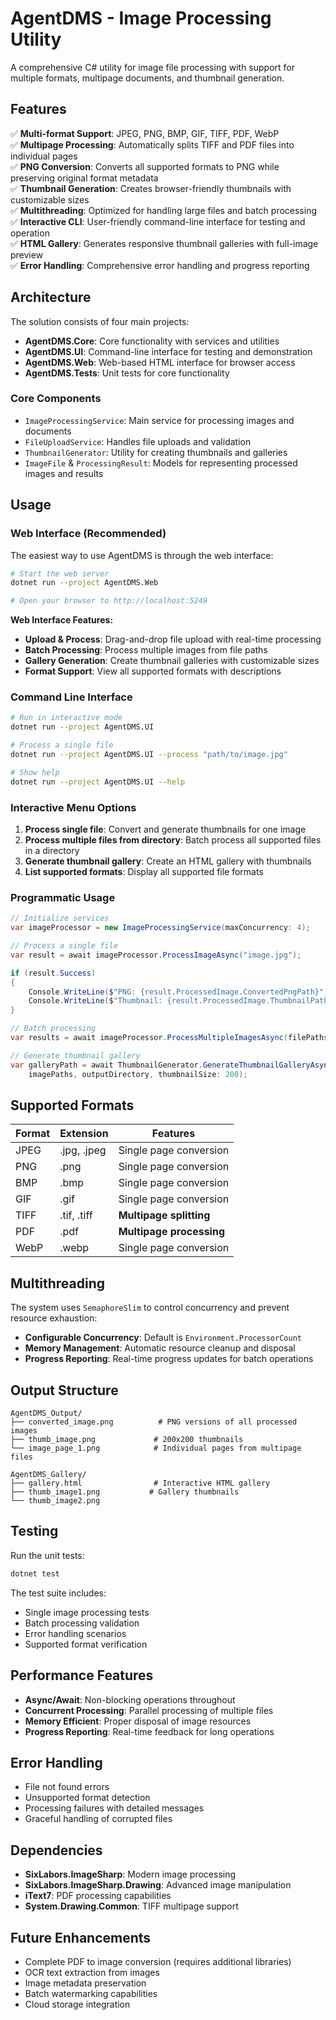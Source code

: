 # AgentDMS - Image Processing Utility

A comprehensive C# utility for image file processing with support for multiple formats, multipage documents, and thumbnail generation.

## Features

✅ **Multi-format Support**: JPEG, PNG, BMP, GIF, TIFF, PDF, WebP  
✅ **Multipage Processing**: Automatically splits TIFF and PDF files into individual pages  
✅ **PNG Conversion**: Converts all supported formats to PNG while preserving original format metadata  
✅ **Thumbnail Generation**: Creates browser-friendly thumbnails with customizable sizes  
✅ **Multithreading**: Optimized for handling large files and batch processing  
✅ **Interactive CLI**: User-friendly command-line interface for testing and operation  
✅ **HTML Gallery**: Generates responsive thumbnail galleries with full-image preview  
✅ **Error Handling**: Comprehensive error handling and progress reporting  

## Architecture

The solution consists of four main projects:

- **AgentDMS.Core**: Core functionality with services and utilities
- **AgentDMS.UI**: Command-line interface for testing and demonstration  
- **AgentDMS.Web**: Web-based HTML interface for browser access
- **AgentDMS.Tests**: Unit tests for core functionality

### Core Components

- `ImageProcessingService`: Main service for processing images and documents
- `FileUploadService`: Handles file uploads and validation
- `ThumbnailGenerator`: Utility for creating thumbnails and galleries
- `ImageFile` & `ProcessingResult`: Models for representing processed images and results

## Usage

### Web Interface (Recommended)

The easiest way to use AgentDMS is through the web interface:

```bash
# Start the web server
dotnet run --project AgentDMS.Web

# Open your browser to http://localhost:5249
```

**Web Interface Features:**
- **Upload & Process**: Drag-and-drop file upload with real-time processing
- **Batch Processing**: Process multiple images from file paths
- **Gallery Generation**: Create thumbnail galleries with customizable sizes
- **Format Support**: View all supported formats with descriptions

### Command Line Interface

```bash
# Run in interactive mode
dotnet run --project AgentDMS.UI

# Process a single file
dotnet run --project AgentDMS.UI --process "path/to/image.jpg"

# Show help
dotnet run --project AgentDMS.UI --help
```

### Interactive Menu Options

1. **Process single file**: Convert and generate thumbnails for one image
2. **Process multiple files from directory**: Batch process all supported files in a directory
3. **Generate thumbnail gallery**: Create an HTML gallery with thumbnails
4. **List supported formats**: Display all supported file formats

### Programmatic Usage

```csharp
// Initialize services
var imageProcessor = new ImageProcessingService(maxConcurrency: 4);

// Process a single file
var result = await imageProcessor.ProcessImageAsync("image.jpg");

if (result.Success)
{
    Console.WriteLine($"PNG: {result.ProcessedImage.ConvertedPngPath}");
    Console.WriteLine($"Thumbnail: {result.ProcessedImage.ThumbnailPath}");
}

// Batch processing
var results = await imageProcessor.ProcessMultipleImagesAsync(filePaths, progress);

// Generate thumbnail gallery
var galleryPath = await ThumbnailGenerator.GenerateThumbnailGalleryAsync(
    imagePaths, outputDirectory, thumbnailSize: 200);
```

## Supported Formats

| Format | Extension | Features |
|--------|-----------|----------|
| JPEG   | .jpg, .jpeg | Single page conversion |
| PNG    | .png      | Single page conversion |
| BMP    | .bmp      | Single page conversion |
| GIF    | .gif      | Single page conversion |
| TIFF   | .tif, .tiff | **Multipage splitting** |
| PDF    | .pdf      | **Multipage processing** |
| WebP   | .webp     | Single page conversion |

## Multithreading

The system uses `SemaphoreSlim` to control concurrency and prevent resource exhaustion:

- **Configurable Concurrency**: Default is `Environment.ProcessorCount`
- **Memory Management**: Automatic resource cleanup and disposal
- **Progress Reporting**: Real-time progress updates for batch operations

## Output Structure

```
AgentDMS_Output/
├── converted_image.png          # PNG versions of all processed images
├── thumb_image.png             # 200x200 thumbnails
└── image_page_1.png            # Individual pages from multipage files

AgentDMS_Gallery/
├── gallery.html                # Interactive HTML gallery
├── thumb_image1.png           # Gallery thumbnails
└── thumb_image2.png
```

## Testing

Run the unit tests:

```bash
dotnet test
```

The test suite includes:
- Single image processing tests
- Batch processing validation
- Error handling scenarios
- Supported format verification

## Performance Features

- **Async/Await**: Non-blocking operations throughout
- **Concurrent Processing**: Parallel processing of multiple files
- **Memory Efficient**: Proper disposal of image resources
- **Progress Reporting**: Real-time feedback for long operations

## Error Handling

- File not found errors
- Unsupported format detection
- Processing failures with detailed messages
- Graceful handling of corrupted files

## Dependencies

- **SixLabors.ImageSharp**: Modern image processing
- **SixLabors.ImageSharp.Drawing**: Advanced image manipulation
- **iText7**: PDF processing capabilities
- **System.Drawing.Common**: TIFF multipage support

## Future Enhancements

- Complete PDF to image conversion (requires additional libraries)
- OCR text extraction from images
- Image metadata preservation
- Batch watermarking capabilities
- Cloud storage integration